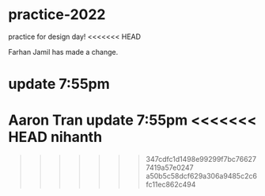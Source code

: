 # practice-2022
practice for design day! 
<<<<<<< HEAD

Farhan Jamil has made a change.

update 7:55pm
=======
Aaron Tran
update 7:55pm
<<<<<<< HEAD
nihanth
=======
>>>>>>> 347cdfc1d1498e99299f7bc766277419a57e0247
>>>>>>> a50b5c58dcf629a306a9485c2c6fc11ec862c494
